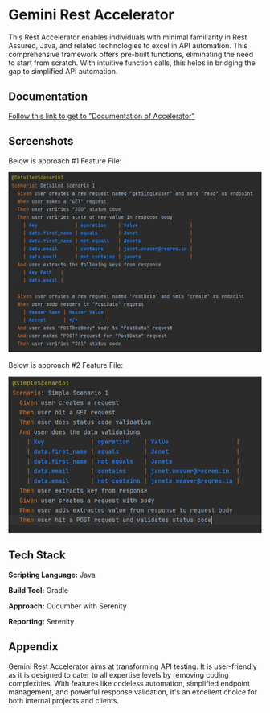 # Gemini Rest Accelerator

This Rest Accelerator enables individuals with minimal familiarity in Rest Assured, Java, and related technologies to excel in API automation. This comprehensive framework offers pre-built functions, eliminating the need to start from scratch. With intuitive function calls, this helps in bridging the gap to simplified API automation.

## Documentation

[Follow this link to get to "Documentation of Accelerator"](https://geminisolutionsindpvtltd-my.sharepoint.com/:w:/g/personal/charu_srivastava_geminisolutions_com/EV514kMNu6xHiJgyiZkuVqMBv7YJ8qinB_MaO4fUv761Vw?e=4%3A8Gt8i8&fromShare=true&at=9&CID=9b1edea5-e23a-f3fe-5cb7-8643b133d2f6)


## Screenshots
Below is approach #1 Feature File:

![Detailed Approach](src/test/resources/multipartfiles/DetailedApproach.PNG)

Below is approach #2 Feature File:

![Simplified Approach](src/test/resources/multipartfiles/SimplifiedApproach.PNG)


## Tech Stack

**Scripting Language:** Java

**Build Tool:** Gradle

**Approach:** Cucumber with Serenity

**Reporting:** Serenity

## Appendix

Gemini Rest Accelerator aims at transforming API testing. It is user-friendly as it is designed to cater to all expertise levels by removing coding complexities. With features like codeless automation, simplified endpoint management, and powerful response validation, it's an excellent choice for both internal projects and clients.

